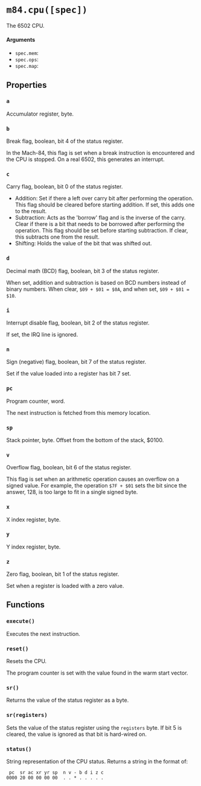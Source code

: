 # `m84.cpu([spec])`

The 6502 CPU.

#### Arguments
- `spec.mem`:
- `spec.ops`:
- `spec.map`:


## Properties

### `a`
Accumulator register, byte.

### `b`
Break flag, boolean, bit 4 of the status register.

In the Mach-84, this flag is set when a break instruction is encountered and the CPU is stopped. On a real 6502, this generates an interrupt.

### `c`
Carry flag, boolean, bit 0 of the status register.

- Addition: Set if there a left over carry bit after performing the operation. This flag should be cleared before starting addition. If set, this adds one to the result.
- Subtraction: Acts as the 'borrow' flag and is the inverse of the carry. Clear if there is a bit that needs to be borrowed after performing the operation. This flag should be set before starting subtraction. If clear, this subtracts one from the result.
- Shifting: Holds the value of the bit that was shifted out.

### `d`
Decimal math (BCD) flag, boolean, bit 3 of the status register.

When set, addition and subtraction is based on BCD numbers instead of binary numbers. When clear, `$09 + $01 = $0A`, and when set, `$09 + $01 = $10`.

### `i`
Interrupt disable flag, boolean, bit 2 of the status register.

If set, the IRQ line is ignored.

### `n`
Sign (negative) flag, boolean, bit 7 of the status register.

Set if the value loaded into a register has bit 7 set.

### `pc`
Program counter, word.

The next instruction is fetched from this memory location.

### `sp`
Stack pointer, byte. Offset from the bottom of the stack, $0100.

### `v`
Overflow flag, boolean, bit 6 of the status register.

This flag is set when an arithmetic operation causes an overflow on a signed value. For example, the operation `$7F + $01` sets the bit since the answer, 128, is too large to fit in a single signed byte.

### `x`
X index register, byte.

### `y`
Y index register, byte.

### `z`
Zero flag, boolean, bit 1 of the status register.

Set when a register is loaded with a zero value.


## Functions

### `execute()`
Executes the next instruction.


### `reset()`
Resets the CPU.

The program counter is set with the value found in the warm start vector.

### `sr()`
Returns the value of the status register as a byte.

### `sr(registers)`
Sets the value of the status register using the `registers` byte. If bit 5 is cleared, the value is ignored as that bit is hard-wired on.

### `status()`
 String representation of the CPU status. Returns a string in the format of:

```
 pc  sr ac xr yr sp  n v - b d i z c
0000 20 00 00 00 00  . . * . . . . .
```
